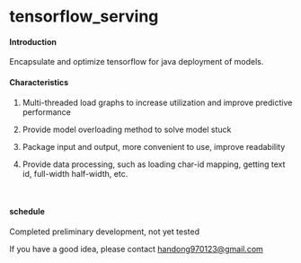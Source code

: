 # tensorflow_serving
#### Introduction

Encapsulate and optimize tensorflow for java deployment of models.



#### Characteristics

1. Multi-threaded load graphs to increase utilization and improve predictive performance

2. Provide model overloading method to solve model stuck

3. Package input and output, more convenient to use, improve readability

4. Provide data processing, such as loading char-id mapping, getting text id, full-width half-width, etc.

   ​



#### schedule

Completed preliminary development, not yet tested



If you have a good idea, please contact handong970123@gmail.com

